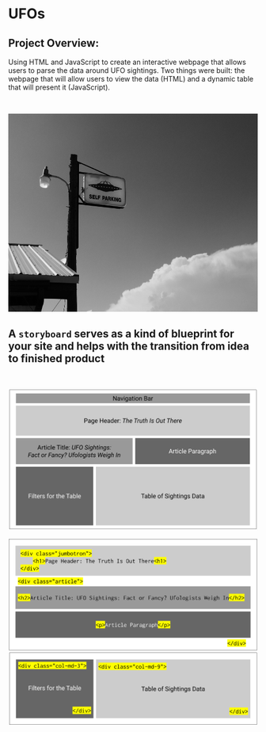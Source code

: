 # UFOs

## Project Overview:

Using HTML and JavaScript to create an interactive webpage that allows users to parse the data around UFO sightings. Two things were built: the webpage that will allow users to view the data (HTML) and a dynamic table that will present it (JavaScript).

<br>

<p align=center>
<img src = Images/ufo_top_img.jpg width=800 height= 400

<br>


## A `storyboard` serves as a kind of blueprint for your site and helps with the transition from idea to finished product

<br>

<p align=center>
<img src=Images/storyboard.png width=800>

<br>

<p align=center>
<img src=Images/storyboard2.png width=800><img src=Images/storyboard3.png width=800>